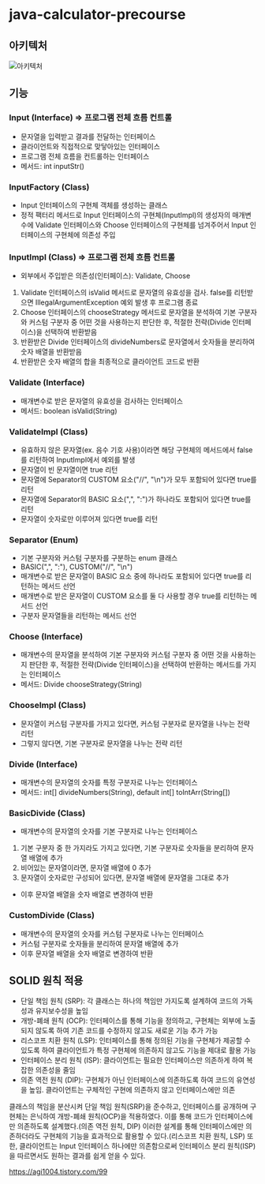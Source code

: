 # java-calculator-precourse

## 아키텍처
![아키텍처](https://github.com/user-attachments/assets/7797f508-0e39-4aaf-8091-6ef21ca3645f)

## 기능

### Input (Interface) => 프로그램 전체 흐름 컨트롤
- 문자열을 입력받고 결과를 전달하는 인터페이스
- 클라이언트와 직접적으로 맞닿아있는 인터페이스
- 프로그램 전체 흐름을 컨트롤하는 인터페이스
- 메서드: int inputStr()

### InputFactory (Class)
- Input 인터페이스의 구현체 객체를 생성하는 클래스
- 정적 팩터리 메서드로 Input 인터페이스의 구현체(InputImpl)의 생성자의 매개변수에 Validate 인터페이스와 Choose 인터페이스의 구현체를 넘겨주어서 Input 인터페이스의 구현체에 의존성 주입

### InputImpl (Class) => 프로그램 전체 흐름 컨트롤
- 외부에서 주입받은 의존성(인터페이스): Validate, Choose
1. Validate 인터페이스의 isValid 메서드로 문자열의 유효성을 검사. false를 리턴받으면 IllegalArgumentException 예외 발생 후 프로그램 종료
2. Choose 인터페이스의 chooseStrategy 메서드로 문자열을 분석하여 기본 구분자와 커스텀 구분자 중 어떤 것을 사용하는지 판단한 후, 적절한 전략(Divide 인터페이스)을 선택하여 반환받음
3. 반환받은 Divide 인터페이스의 divideNumbers로 문자열에서 숫자들을 분리하여 숫자 배열을 반환받음
4. 반환받은 숫자 배열의 합을 최종적으로 클라이언트 코드로 반환

### Validate (Interface)
- 매개변수로 받은 문자열의 유효성을 검사하는 인터페이스
- 메서드: boolean isValid(String)

### ValidateImpl (Class)
- 유효하지 않은 문자열(ex. 음수 기호 사용)이라면 해당 구현체의 메서드에서 false를 리턴하여 InputImpl에서 예외를 발생
- 문자열이 빈 문자열이면 true 리턴
- 문자열에 Separator의 CUSTOM 요소("//", "\\n")가 모두 포함되어 있다면 true를 리턴
- 문자열에 Separator의 BASIC 요소(",", ":")가 하나라도 포함되어 있다면 true를 리턴
- 문자열이 숫자로만 이루어져 있다면 true를 리턴

### Separator (Enum)
- 기본 구분자와 커스텀 구분자를 구분하는 enum 클래스
- BASIC(",", ":"), CUSTOM("//", "\\n")
- 매개변수로 받은 문자열이 BASIC 요소 중에 하나라도 포함되어 있다면 true를 리턴하는 메서드 선언
- 매개변수로 받은 문자열이 CUSTOM 요소를 둘 다 사용할 경우 true를 리턴하는 메서드 선언
- 구분자 문자열들을 리턴하는 메서드 선언

### Choose (Interface)
- 매개변수의 문자열을 분석하여 기본 구분자와 커스텀 구분자 중 어떤 것을 사용하는지 판단한 후, 적절한 전략(Divide 인터페이스)을 선택하여 반환하는 메서드를 가지는 인터페이스
- 메서드: Divide chooseStrategy(String)

### ChooseImpl (Class)
- 문자열이 커스텀 구분자를 가지고 있다면, 커스텀 구분자로 문자열을 나누는 전략 리턴
- 그렇지 않다면, 기본 구분자로 문자열을 나누는 전략 리턴

### Divide (Interface)
- 매개변수의 문자열의 숫자를 특정 구분자로 나누는 인터페이스
- 메서드: int[] divideNumbers(String), default int[] toIntArr(String[])

### BasicDivide (Class)
- 매개변수의 문자열의 숫자를 기본 구분자로 나누는 인터페이스
1. 기본 구분자 중 한 가지라도 가지고 있다면, 기본 구분자로 숫자들을 분리하여 문자열 배열에 추가
2. 비어있는 문자열이라면, 문자열 배열에 0 추가
3. 문자열이 숫자로만 구성되어 있다면, 문자열 배열에 문자열을 그대로 추가
- 이후 문자열 배열을 숫자 배열로 변경하여 반환

### CustomDivide (Class)
- 매개변수의 문자열의 숫자를 커스텀 구분자로 나누는 인터페이스
- 커스텀 구분자로 숫자들을 분리하여 문자열 배열에 추가
- 이후 문자열 배열을 숫자 배열로 변경하여 반환

## SOLID 원칙 적용
- 단일 책임 원칙 (SRP): 각 클래스는 하나의 책임만 가지도록 설계하여 코드의 가독성과 유지보수성을 높임
- 개방-폐쇄 원칙 (OCP): 인터페이스를 통해 기능을 정의하고, 구현체는 외부에 노출되지 않도록 하여 기존 코드를 수정하지 않고도 새로운 기능 추가 가능
- 리스코프 치환 원칙 (LSP): 인터페이스를 통해 정의된 기능을 구현체가 제공할 수 있도록 하여 클라이언트가 특정 구현체에 의존하지 않고도 기능을 제대로 활용 가능
- 인터페이스 분리 원칙 (ISP): 클라이언트는 필요한 인터페이스만 의존하게 하여 복잡한 의존성을 줄임
- 의존 역전 원칙 (DIP): 구현체가 아닌 인터페이스에 의존하도록 하여 코드의 유연성을 높임. 클라이언트는 구체적인 구현에 의존하지 않고 인터페이스에만 의존

클래스의 책임을 분산시켜 단일 책임 원칙(SRP)을 준수하고, 인터페이스를 공개하며 구현체는 은닉하여 개방-폐쇄 원칙(OCP)을 적용하였다. 이를 통해 코드가 인터페이스에만 의존하도록 설계했다.(의존 역전 원칙, DIP)
이러한 설계를 통해 인터페이스에만 의존하더라도 구현체의 기능을 효과적으로 활용할 수 있다.(리스코프 치환 원칙, LSP) 또한, 클라이언트는 Input 인터페이스 하나에만 의존함으로써 인터페이스 분리 원칙(ISP)을 따르면서도 원하는 결과를 쉽게 얻을 수 있다.

https://agi1004.tistory.com/99
